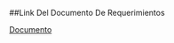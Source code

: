 ##Link Del Documento De Requerimientos

[Documento](https://docs.google.com/document/d/1rMph3Jt1FmhAYByG9XF3rIfIR8M_KP-Ku1PJCk0yCGE/edit?usp=sharing)
